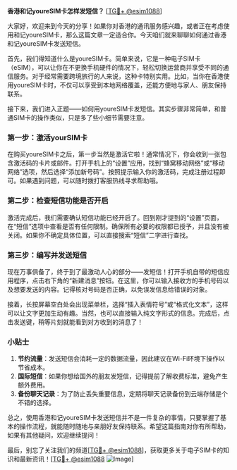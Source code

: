 **香港和记youreSIM卡怎样发短信？** [[TG💪+ @esim1088](https://t.me/s/esim1088)]

大家好，欢迎来到今天的分享！如果你对香港的通讯服务感兴趣，或者正在考虑使用和记youreSIM卡，那么这篇文章一定适合你。今天咱们就来聊聊如何通过香港和记youreSIM卡发送短信。

首先，我们得知道什么是youreSIM卡。简单来说，它是一种电子SIM卡（eSIM），可以让你在不更换手机硬件的情况下，轻松切换运营商并享受不同的通信服务。对于经常需要跨境旅行的人来说，这种卡特别实用。比如，当你在香港使用youreSIM卡时，不仅可以享受到本地网络覆盖，还能方便地与家人、朋友保持联系。

接下来，我们进入正题——如何用youreSIM卡发短信。其实步骤非常简单，和普通SIM卡的操作类似，只是多了些小细节需要注意。

### 第一步：激活yourSIM卡

在购买youreSIM卡之后，第一步当然是激活它啦！通常情况下，你会收到一张包含激活码的卡片或邮件。打开手机上的“设置”应用，找到“蜂窝移动网络”或“移动网络”选项，然后选择“添加新号码”。按照提示输入你的激活码，完成注册过程即可。如果遇到问题，可以随时拨打客服热线寻求帮助哦。

### 第二步：检查短信功能是否开启

激活完成后，我们需要确认短信功能已经开启了。回到刚才提到的“设置”页面，在“短信”选项中查看是否有任何限制。确保所有必要的权限都已授予，并且没有被关闭。如果你不确定具体位置，可以直接搜索“短信”二字进行查找。

### 第三步：编写并发送短信

现在万事俱备了，终于到了最激动人心的部分——发短信！打开手机自带的短信应用程序，点击右下角的“新建消息”按钮。在这里，你可以输入接收方的手机号码以及想要发送的内容。记得核对号码是否正确，以免误发信息给错误的对象。

接着，长按屏幕空白处会出现菜单栏，选择“插入表情符号”或“格式化文本”，这样可以让文字更加生动有趣。当然，也可以直接输入纯文字形式的信息。完成后，点击发送键，稍等片刻就能看到对方收到的消息了！

### 小贴士

1. **节约流量**：发送短信会消耗一定的数据流量，因此建议在Wi-Fi环境下操作以节省成本。
2. **国际短信**：如果你想给国外的朋友发短信，记得提前了解收费标准，避免产生额外费用。
3. **备份聊天记录**：为了防止丢失重要信息，定期将聊天记录备份到云端存储是个不错的选择。

总之，使用香港和记youreSIM卡发送短信并不是一件复杂的事情，只要掌握了基本的操作流程，就能随时随地与亲朋好友保持联系。希望这篇指南对你有所帮助，如果有其他疑问，欢迎继续提问！

最后，别忘了关注我们的频道[[TG💪+ @esim1088](https://t.me/s/esim1088)]，获取更多关于电子SIM卡的知识和最新资讯！[[TG💪+ @esim1088](https://t.me/s/esim1088) ![Image](https://i.postimg.cc/4NQfJmqS/Snipaste-2025-05-13-00-14-12.png)]